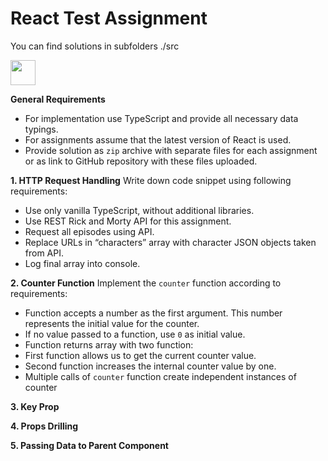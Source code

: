 # React Test Assignment 
You can find solutions in subfolders ./src

<img height="40px" src="https://revelry.co/wp-content/uploads/2019/05/react-native-UX-design.gif">

**General Requirements**
- For implementation use TypeScript and provide all necessary data typings.
- For assignments assume that the latest version of React is used.
- Provide solution as `zip` archive with separate files for each assignment or as link to
  GitHub repository with these files uploaded.



**1. HTTP Request Handling**
   Write down code snippet using following requirements:
- Use only vanilla TypeScript, without additional libraries.
- Use REST Rick and Morty API for this assignment.
- Request all episodes using API.
- Replace URLs in “characters” array with character JSON objects taken from
  API.
- Log final array into console.

**2. Counter Function**
   Implement the `counter` function according to requirements:
- Function accepts a number as the first argument. This number represents the
  initial value for the counter.
- If no value passed to a function, use `0` as initial value.
- Function returns array with two function:
- First function allows us to get the current counter value.
- Second function increases the internal counter value by one.
- Multiple calls of `counter` function create independent instances of counter

**3. Key Prop**

**4. Props Drilling**

**5. Passing Data to Parent Component**




